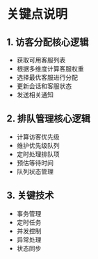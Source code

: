 <!--
 * @Author: jackning 270580156@qq.com
 * @Date: 2024-12-07 11:20:01
 * @LastEditors: jackning 270580156@qq.com
 * @LastEditTime: 2024-12-07 11:21:07
 * @Description: bytedesk.com https://github.com/Bytedesk/bytedesk
 *   Please be aware of the BSL license restrictions before installing Bytedesk IM – 
 *  selling, reselling, or hosting Bytedesk IM as a service is a breach of the terms and automatically terminates your rights under the license. 
 *  仅支持企业内部员工自用，严禁私自用于销售、二次销售或者部署SaaS方式销售 
 *  Business Source License 1.1: https://github.com/Bytedesk/bytedesk/blob/main/LICENSE 
 *  contact: 270580156@qq.com 
 *  联系：270580156@qq.com
 * Copyright (c) 2024 by bytedesk.com, All Rights Reserved. 
-->
# 关键点说明

## 1. 访客分配核心逻辑

- 获取可用客服列表
- 根据多维度计算客服权重
- 选择最优客服进行分配
- 更新会话和客服状态
- 发送相关通知

## 2. 排队管理核心逻辑

- 计算访客优先级
- 维护优先级队列
- 定时处理排队项
- 预估等待时间
- 队列状态管理

## 3. 关键技术

- 事务管理
- 定时任务
- 并发控制
- 异常处理
- 状态同步
